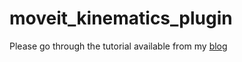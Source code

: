 # moveit_kinematics_plugin

Please go through the tutorial available from my [blog](https://ashbabu.github.io/blog/2022/Custom_Inverse_Kinematics_MoveIt_Plugin/)
